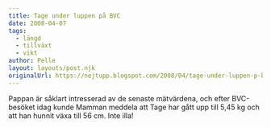 ```yaml
---
title: Tage under luppen på BVC
date: 2008-04-07
tags: 
  - längd
  - tillväxt
  - vikt	
author: Pelle
layout: layouts/post.njk
originalUrl: https://nejtupp.blogspot.com/2008/04/tage-under-luppen-p-bvc.html
---
```


Pappan är såklart intresserad av de senaste mätvärdena, och efter BVC-besöket idag kunde Mamman meddela att Tage har gått upp till 5,45 kg och att han hunnit växa till 56 cm. Inte illa!
<!-- no comments on this post -->